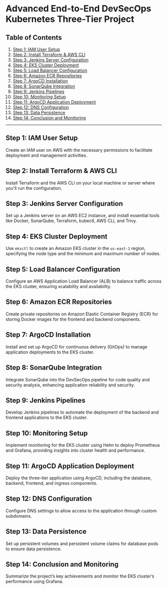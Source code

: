 # Advanced End-to-End DevSecOps Kubernetes Three-Tier Project

## Table of Contents

1. [Step 1: IAM User Setup](#step-1-iam-user-setup)
2. [Step 2: Install Terraform & AWS CLI](#step-2-install-terraform--aws-cli)
3. [Step 3: Jenkins Server Configuration](#step-3-jenkins-server-configuration)
4. [Step 4: EKS Cluster Deployment](#step-4-eks-cluster-deployment)
5. [Step 5: Load Balancer Configuration](#step-5-load-balancer-configuration)
6. [Step 6: Amazon ECR Repositories](#step-6-amazon-ecr-repositories)
7. [Step 7: ArgoCD Installation](#step-7-argocd-installation)
8. [Step 8: SonarQube Integration](#step-8-sonarqube-integration)
9. [Step 9: Jenkins Pipelines](#step-9-jenkins-pipelines)
10. [Step 10: Monitoring Setup](#step-10-monitoring-setup)
11. [Step 11: ArgoCD Application Deployment](#step-11-argocd-application-deployment)
12. [Step 12: DNS Configuration](#step-12-dns-configuration)
13. [Step 13: Data Persistence](#step-13-data-persistence)
14. [Step 14: Conclusion and Monitoring](#step-14-conclusion-and-monitoring)

---

## Step 1: IAM User Setup

Create an IAM user on AWS with the necessary permissions to facilitate deployment and management activities.

## Step 2: Install Terraform & AWS CLI

Install Terraform and the AWS CLI on your local machine or server where you'll run the configuration.

## Step 3: Jenkins Server Configuration

Set up a Jenkins server on an AWS EC2 instance, and install essential tools like Docker, SonarQube, Terraform, kubectl, AWS CLI, and Trivy.

## Step 4: EKS Cluster Deployment

Use `eksctl` to create an Amazon EKS cluster in the `us-east-1` region, specifying the node type and the minimum and maximum number of nodes.

## Step 5: Load Balancer Configuration

Configure an AWS Application Load Balancer (ALB) to balance traffic across the EKS cluster, ensuring scalability and availability.

## Step 6: Amazon ECR Repositories

Create private repositories on Amazon Elastic Container Registry (ECR) for storing Docker images for the frontend and backend components.

## Step 7: ArgoCD Installation

Install and set up ArgoCD for continuous delivery (GitOps) to manage application deployments to the EKS cluster.

## Step 8: SonarQube Integration

Integrate SonarQube into the DevSecOps pipeline for code quality and security analysis, enhancing application reliability and security.

## Step 9: Jenkins Pipelines

Develop Jenkins pipelines to automate the deployment of the backend and frontend applications to the EKS cluster.

## Step 10: Monitoring Setup

Implement monitoring for the EKS cluster using Helm to deploy Prometheus and Grafana, providing insights into cluster health and performance.

## Step 11: ArgoCD Application Deployment

Deploy the three-tier application using ArgoCD, including the database, backend, frontend, and ingress components.

## Step 12: DNS Configuration

Configure DNS settings to allow access to the application through custom subdomains.

## Step 13: Data Persistence

Set up persistent volumes and persistent volume claims for database pods to ensure data persistence.

## Step 14: Conclusion and Monitoring

Summarize the project’s key achievements and monitor the EKS cluster’s performance using Grafana.
